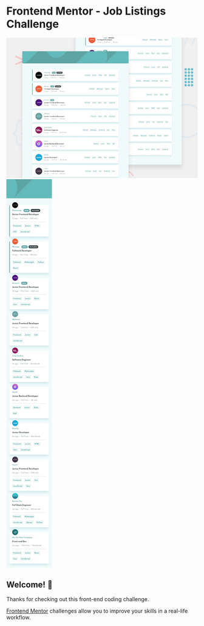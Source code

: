 # Frontend Mentor - Job Listings Challenge

![Desktop Design preview for the Job Listings coding challenge](./src/design/desktop-preview.jpg)
![Mobile Design preview for the Job Listings coding challenge](./src/design/mobile-design.jpg)

## Welcome! 👋

Thanks for checking out this front-end coding challenge.

[Frontend Mentor](https://www.frontendmentor.io) challenges allow you to improve your skills in a real-life workflow.
